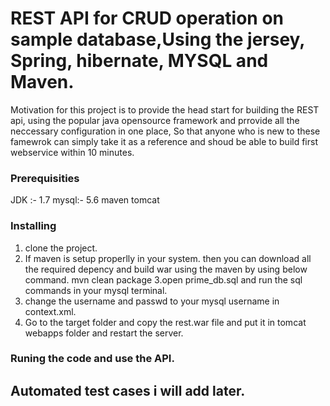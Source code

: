 # REST API for CRUD operation on sample database,Using the jersey, Spring, hibernate, MYSQL and Maven.

Motivation for this project is to provide the head start for building the REST api, using the popular java opensource framework
and prrovide all the neccessary configuration in one place, So that anyone who is new to these famewrok can simply take it as
a reference and shoud be able to build first webservice within 10 minutes.


### Prerequisities
JDK :- 1.7
mysql:- 5.6
maven
tomcat

### Installing
1. clone the project.
2. If maven is setup properlly in your system. then you can download all the required depency and build war using the maven by using below command.
mvn clean package
3.open prime_db.sql and run the sql commands in your mysql terminal.
4. change the username and passwd to your mysql username in context.xml.
5. Go to the target folder and copy the rest.war file and put it in tomcat webapps folder and restart the server.

### Runing the code and use the API.

## Automated test cases i will add later.
